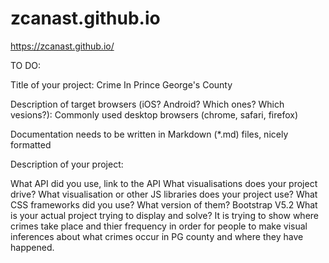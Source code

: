 # zcanast.github.io
https://zcanast.github.io/


TO DO:

Title of your project:
Crime In Prince George's County

Description of target browsers (iOS? Android? Which ones? Which vesions?): Commonly used desktop browsers (chrome, safari, firefox)

Documentation needs to be written in Markdown (*.md) files, nicely formatted

Description of your project:

What API did you use, link to the API
What visualisations does your project drive?
What visualisation or other JS libraries does your project use?
What CSS frameworks did you use? What version of them? Bootstrap V5.2
What is your actual project trying to display and solve? It is trying to show where crimes take place and thier frequency in order for people to make visual inferences about what crimes occur in PG county and where they have happened.